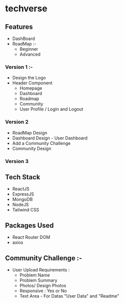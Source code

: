 # techverse

## Features

- DashBoard
- RoadMap :-
  - Beginner
  - Advanced

### Version 1 :-

- Design the Logo
- Header Component
  - Homepage
  - Dashboard
  - Roadmap
  - Community
  - User Profile / Login and Logout

### Version 2

- RoadMap Design
- Dashboard Design - User Dashboard
- Add a Community Challenge
- Community Design

### Version 3

## Tech Stack

- ReactJS
- ExpressJS
- MongoDB
- NodeJS
- Tailwind CSS

## Packages Used

- React Router DOM
- axios

##

## Community Challenge :-

- User Upload Requirements :
  - Problem Name
  - Problem Summary
  - Photos/ Design Photos
  - Responsive : Yes or No
  - Text Area - For Datas "User Data" and "Readme"
